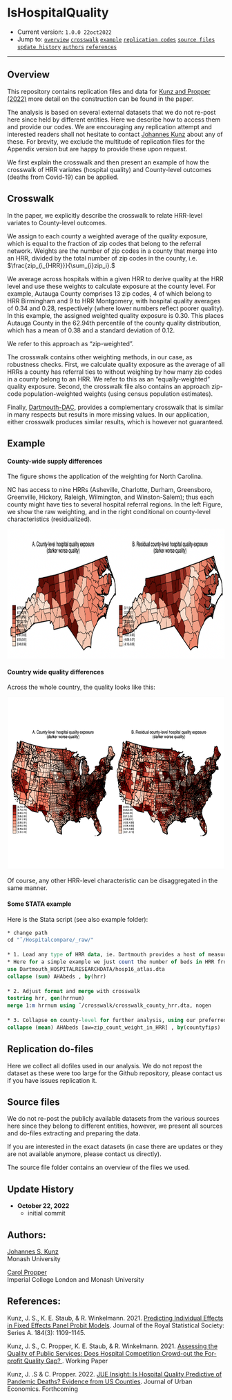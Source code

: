 # IsHospitalQuality
 
- Current version: `1.0.0 22oct2022`
- Jump to: [`overview`](#overview) [`crosswalk`](#crosswalk) [`example`](#example) [`replication codes`](#replication-codes)  [`source files`](#source-files)  [`update history`](#update-history) [`authors`](#authors) [`references`](#references)

-----------

## Overview 

This repository contains replication files and data for [Kunz and Propper (2022)](https://www.sciencedirect.com/science/article/pii/S0094119022000493) more detail on the construction can be found in the paper. 

The analysis is based on several external datasets that we do not re-post here since held by different entities. Here we describe how to access them and provide our codes. We are encouraging any replication attempt and interested readers shall not hesitate to contact [Johannes Kunz](mailto:johannes.kunz@monash.edu) about any of these. For brevity, we exclude the multitude of replication files for the Appendix version but are happy to provide these upon request. 

We first explain the crosswalk and then present an example of how the crosswalk of HRR variates (hospital quality) and County-level outcomes (deaths from Covid-19) can be applied. 


## Crosswalk

In the paper, we explicitly describe the crosswalk to relate HRR-level variates to County-level outcomes. 

We assign to each county a weighted average of the quality exposure, which is equal to the fraction of zip codes that belong to the referral network. Weights are the number of zip codes in a county that merge into an HRR, divided by the total number of zip codes in the county, i.e.
$\frac{zip_{i_{HRR}}}{\sum_{i}zip_i}.$

We average across hospitals within a given HRR to derive quality at the HRR level and use these weights to calculate exposure at the county level. For example, Autauga County comprises 13 zip codes, 4 of which belong to HRR Birmingham and 9 to HRR Montgomery, with hospital quality averages of 0.34 and 0.28, respectively (where lower numbers reflect poorer quality). In this example, the assigned weighted quality exposure is 0.30. This places Autauga County in the 62.94th percentile of the county quality distribution, which has a mean of 0.38 and a standard deviation of 0.12. 

We refer to this approach as “zip-weighted”. 

The crosswalk contains other weighting methods, in our case, as robustness checks. First, we calculate quality exposure as the average of all HRRs a county has referral ties to without weighing by how many zip codes in a county belong to an HRR. We refer to this as an “equally-weighted” quality exposure. Second, the crosswalk file also contains an approach zip-code population-weighted weights (using census population estimates). 

Finally, [Dartmouth-DAC](https://github.com/Dartmouth-DAC/covid-19-hrr-mapping), provides a complementary crosswalk that is similar in many respects but results in more missing values. In our application, either crosswalk produces similar results, which is however not guaranteed. 


## Example

#### County-wide supply differences 

The figure shows the application of the weighting for North Carolina. 

NC has access to nine HRRs (Asheville, Charlotte, Durham, Greensboro, Greenville, Hickory, Raleigh, Wilmington, and Winston-Salem); thus each county might have ties to several hospital referral regions. In the left Figure, we show the raw weighting, and in the right conditional on county-level characteristics (residualized). 

<img src="./_example/exampleNC.png" height="300">

#### Country wide quality differences 

Across the whole country, the quality looks like this: 

<img src="./_example/e1_fig_map.png" height="400">

Of course, any other HRR-level characteristic can be disaggregated in the same manner. 

#### Some STATA example 

Here is the Stata script (see also example folder):

```stata
* change path 
cd "˜/Hospitalcompare/_raw/"

* 1. Load any type of HRR data, ie. Dartmouth provides a host of measures (in our application we use individual hospital quality aggregated to the HRR-level)
* Here for a simple example we just count the number of beds in HRR from AHA (see _sourcefiles for the source of data)
use Dartmouth_HOSPITALRESEARCHDATA/hosp16_atlas.dta
collapse (sum) AHAbeds , by(hrr)

* 2. Adjust format and merge with crosswalk 
tostring hrr, gen(hrrnum)
merge 1:m hrrnum using ˜/crosswalk/crosswalk_county_hrr.dta, nogen

* 3. Collapse on county-level for further analysis, using our preferred weights, others are provided
collapse (mean) AHAbeds [aw=zip_count_weight_in_HRR] , by(countyfips)
```

## Replication do-files 

Here we collect all dofiles used in our analysis. We do not repost the dataset as these were too large for the Github repository, please contact us if you have issues replication it. 

## Source files  

We do not re-post the publicly available datasets from the various sources here since they belong to different entities, however, we present all sources and do-files extracting and preparing the data. 

If you are interested in the exact datasets (in case there are updates or they are not available anymore, please contact us directly). 

The source file folder contains an overview of the files we used. 

## Update History
* **October 22, 2022**
  - initial commit
  

## Authors:

[Johannes S. Kunz](https://sites.google.com/site/johannesskunz/)
<br>Monash University 

[Carol Propper](https://www.imperial.ac.uk/people/c.propper)
<br>Imperial College London and Monash University 

## References: 

Kunz, J. S., K. E. Staub, & R. Winkelmann. 2021. [Predicting Individual Effects in Fixed Effects Panel Probit Models](http://doi.org/10.1111/rssa.12722). Journal of the Royal Statistical Society: Series A. 184(3): 1109-1145.

Kunz, J. S., C. Propper, K. E. Staub, & R. Winkelmann. 2021. [Assessing the Quality of Public Services: Does Hospital Competition Crowd-out the For-profit Quality Gap? ](https://drive.google.com/file/d/1bY_LMfkLYLaTaCQ4UF1-rYwAAOFA-Mpr/view). Working Paper

Kunz, J. .S & C. Propper. 2022. [JUE Insight: Is Hospital Quality Predictive of Pandemic Deaths? Evidence from US Counties](https://www.sciencedirect.com/science/article/pii/S0094119022000493). Journal of Urban Economics. Forthcoming 




